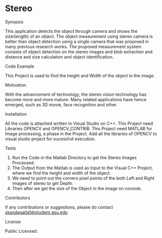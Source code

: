 # Stereo
Synopsis

This application detects the object through camera and shows the size(length) of an object. 
The object measurement using stereo camera is better than object detection using a single camera that was 
proposed in many previous research works. The proposed measurement system consists of object detection on 
the stereo images and blob extraction and distance and size calculation and object identification.

Code Example

This Project is used to find the height and Width of the object in the image.

Motivation

With the advancement of technology, the stereo vision technology has become more and more mature.
Many related applications have hence emerged, such as 3D movie, face recognition and other.

Installation

All the code is attached written in Visual Studio on C++.
This Project need Libraries OPENCV and OPENCV_CONTRIB.
This Project need MATLAB for Image processing, a phase in the Project.
Add all the libraries of OPENCV to visual studio project for sucessfull execution.

Tests

1. Run the Code in the Matlab Directory to get the Stereo Images Processed.
2. The Output from the Matlab is used as Input to the Visual C++ Project, where we find the height and width of the object.
3. We need to point out the corners pixel points of the both Left and Right images of stereo to get Depth.
4. Then after we get the size of the Object in the image on console.

Contributors

If any contributions or suggestions, please do contact skandagatla1@student.gsu.edu

License

Public Licensed.

